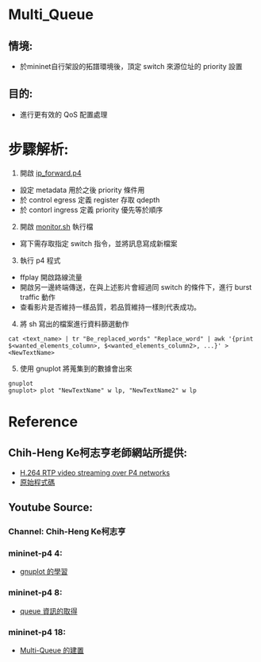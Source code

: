# Multi_Queue
## 情境:
* 於mininet自行架設的拓譜環境後，頂定 switch 來源位址的 priority 設置
## 目的: 
* 進行更有效的 QoS 配置處理


# 步驟解析:
1. 開啟 [ip_forward.p4](https://github.com/Twentyone-NCU/Multi_Queue/blob/main/ip_forward.p4)
* 設定 metadata 用於之後 priority 條件用
* 於 control egress 定義 register 存取 qdepth
* 於 contorl ingress 定義 priority 優先等於順序

2. 開啟 [monitor.sh](https://github.com/Twentyone-NCU/Multi_Queue/blob/main/monitor_qlens3h3s4.sh) 執行檔
* 寫下需存取指定 switch 指令，並將訊息寫成新檔案

3. 執行 p4 程式
* ffplay 開啟路線流量
* 開啟另一邊終端傳送，在與上述影片會經過同 switch 的條件下，進行 burst traffic 動作
* 查看影片是否維持一樣品質，若品質維持一樣則代表成功。

4. 將 sh 寫出的檔案進行資料篩選動作
```shell
cat <text_name> | tr "Be_replaced_words" "Replace_word" | awk '{print $<wanted_elements_column>, $<wanted_elements_column2>, ...}' > <NewTextName>
```

5. 使用 gnuplot 將蒐集到的數據會出來
```shell
gnuplot
gnuplot> plot "NewTextName" w lp, "NewTextName2" w lp
```

# Reference

## Chih-Heng Ke柯志亨老師網站所提供:
* [H.264 RTP video streaming over P4 networks](http://csie.nqu.edu.tw/smallko/sdn/p4_rtp_h264.htm)
* [原始程式碼](https://www.dropbox.com/sh/9qzkarvkwehgn9q/AACd0tdvpSJj0qu9Y1EjD3rHa/p4-utils-example/p4_queue_video?dl=0&subfolder_nav_tracking=1)
## Youtube Source:
### Channel: Chih-Heng Ke柯志亨
### mininet-p4 4:
* [gnuplot 的學習](https://youtu.be/zzSksWCpu5M)
### mininet-p4 8:
* [queue 資訊的取得](https://youtu.be/lRn9A-im0ws)
### mininet-p4 18:
* [Multi-Queue 的建置](https://youtu.be/4pFAD9R9M0k)

